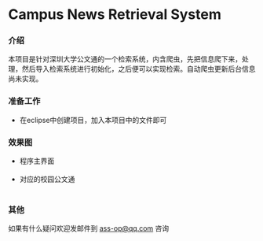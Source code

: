 # Campus News Retrieval System

### 介绍
本项目是针对深圳大学公文通的一个检索系统，内含爬虫，先把信息爬下来，处理，然后导入检索系统进行初始化，之后便可以实现检索。自动爬虫更新后台信息尚未实现。

### 准备工作
* 在eclipse中创建项目，加入本项目中的文件即可

### 效果图
* 程序主界面<br>
![]()
* 对应的校园公文通<br>
![]()

### 其他
如果有什么疑问欢迎发邮件到 ass-op@qq.com 咨询
